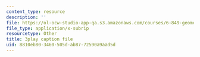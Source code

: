 ```yaml
---
content_type: resource
description: ''
file: https://ol-ocw-studio-app-qa.s3.amazonaws.com/courses/6-849-geometric-folding-algorithms-linkages-origami-polyhedra-fall-2012/8810eb803460505dab8772590a9aad5d_voMyQUarX-k.vtt
file_type: application/x-subrip
resourcetype: Other
title: 3play caption file
uid: 8810eb80-3460-505d-ab87-72590a9aad5d
---
```

